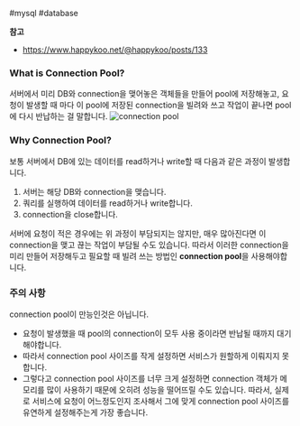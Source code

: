 #mysql #database 

**참고**
- https://www.happykoo.net/@happykoo/posts/133

### What is Connection Pool?
서버에서 미리 DB와 connection을 맺어놓은 객체들을 만들어 pool에 저장해놓고, 요청이 발생할 때 마다 이 pool에 저장된 connection을 빌려와 쓰고 작업이 끝나면 pool에 다시 반납하는 걸 말합니다. 
![connection pool](https://pdf-lib.org/Images/UpLoadImages/2019102716036302.png)

### Why Connection Pool? 
보통 서버에서 DB에 있는 데이터를 read하거나 write할 때 다음과 같은 과정이 발생합니다. 
1. 서버는 해당 DB와 connection을 맺습니다.
2. 쿼리를 실행하여 데이터를 read하거나 write합니다. 
3. connection을 close합니다. 

서버에 요청이 적은 경우에는 위 과정이 부담되지는 않지만, 매우 많아진다면 이 connection을 맺고 끊는 작업이 부담될 수도 있습니다. 
따라서 이러한 connection을 미리 만들어 저장해두고 필요할 때 빌려 쓰는 방법인 **connection pool**을 사용해야합니다. 

### 주의 사항
connection pool이 만능인것은 아닙니다. 
- 요청이 발생했을 때 pool의 connection이 모두 사용 중이라면 반납될 때까지 대기해야합니다.
- 따라서 connection pool 사이즈를 작게 설정하면 서비스가 원할하게 이뤄지지 못합니다. 
- 그렇다고 connection pool 사이즈를 너무 크게 설정하면 connection 객체가 메모리를 많이 사용하기 때문에 오히려 성능을 떨어뜨릴 수도 있습니다. 
따라서, 실제로 서비스에 요청이 어느정도인지 조사해서 그에 맞게 connection pool 사이즈를 유연하게 설정해주는게 가장 좋습니다. 
